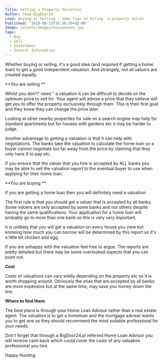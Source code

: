 ```yaml
---
Title: Getting a Property Valuation
Author: Team BigDoor24
Lead: Buying or Selling - some tips on hiring  a property Valuer
Published: '2018-06-13T15:36:39+02:00'
Image: /assets/Images/housemoney.jpg
Tags:
  - Buy
  - Sell
  - Investment
  - General Information
---
```

Whether buying or selling, it's a good idea (and required if getting a home loan) to get a good independent valuation. And strangely, not all valuers are created equally.

**You are selling **

Whilst you don't" need " a valuation it can be difficult to decide on the optimum price to sell for. Your agent will advise a price that they believe will get you to offer the property exclusively through them. This is their first goal and they know they can change the price later.

Looking at other nearby properties for sale on a search engine may help for standard apartments but for houses with gardens etc  it may be harder to judge.

Another advantage to getting a valuation is that it can help with negotiations. The banks take the valuation to calculate the home loan so a buyer cannot negotiate too far away from the price by claiming that they only have X to pay etc.

If you ensure that the valuer that you hire is accepted by ALL banks you may be able to sell the valuation report to the eventual buyer to use when applying for their home loan.

**You are buying **

If you are getting a home loan then you will definitely need a valuation.

The first rule is that you should get a valuer that is accepted by all banks. Some valuers are only accepted by some banks and not others despite having the same qualifications. Your application for a home loan will probably go to more than one bank so this is very very important.

It is unlikely that you will get a valuation on every house you view but knowing how much you can borrow will be determined by this report so it's a little bit chicken and egg. 

If you are unhappy with the valuation feel free to argue. The reports are pretty detailed but there may be some overlooked aspects that you can point out.

**Cost**

Costs of valuations can vary wildly depending on the property etc so it is worth shopping around. Obviously the ones that are accepted by all banks are more expensive but at the same time, may save you money down the line.

**Where to find them**

The best place is through your Home Loan Advisor rather than a real estate agent. The valuation is to get a homeloan and the mortgage adviser wants you to get one so they should recommend the most suitable professional for your needs. 

Don't forget that through a BigDoor24.pl referred Home Loan Advisor you will receive cash back which could cover the costs of any valuation professional you hire.

Happy Hunting
